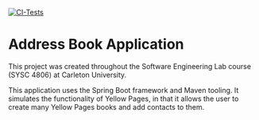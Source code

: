 [![CI-Tests](https://github.com/tony-zeidan/AddressBookApp/actions/workflows/CI-Testing.yml/badge.svg)](https://github.com/tony-zeidan/AddressBookApp/actions/workflows/CI-Testing.yml)
# Address Book Application
This project was created throughout the Software Engineering Lab course (SYSC 4806) at Carleton University.

This application uses the Spring Boot framework and Maven tooling. It simulates the functionality of Yellow Pages,
in that it allows the user to create many Yellow Pages books and add contacts to them.